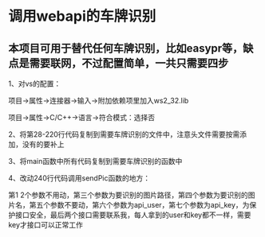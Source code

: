 # 调用webapi的车牌识别
## 本项目可用于替代任何车牌识别，比如easypr等，缺点是需要联网，不过配置简单，一共只需要四步

1、对vs的配置：

   项目->属性->连接器->输入->附加依赖项里加入ws2_32.lib
   
   项目->属性->C/C++->语言->符合模式：选择否
	 
2、将第28-220行代码复制到需要车牌识别的文件中，注意头文件需要按需添加，没有的要补上

3、将main函数中所有代码复制到需要车牌识别的函数中

4、改动240行代码调用sendPic函数的地方：

第1 2个参数不用动，第三个参数为要识别的图片路径，第四个参数为要识别的图片名，第五个参数不要动，第六个参数为api_user，第七个参数为api_key，为保护接口安全，最后两个接口需要联系我，每人拿到的user和key都不一样，需要key才接口可以正常工作

